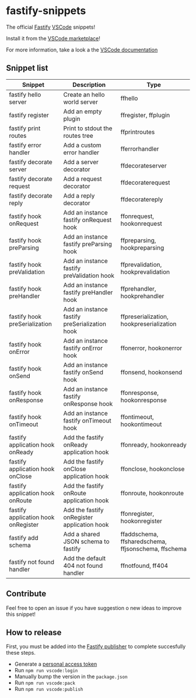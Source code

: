 # fastify-snippets

The official [Fastify](https://www.fastify.io/) [VSCode](https://code.visualstudio.com/) snippets! 

Install it from the [VSCode marketplace](https://marketplace.visualstudio.com/items?itemName=fastify.fastify-snippets)!

For more information, take a look a the [VSCode documentation](https://code.visualstudio.com/docs/editor/userdefinedsnippets)

## Snippet list

<!-- ##TOC-BUILDER## -->
Snippet|Description|Type
---|---|---
fastify hello server|Create an hello world server|ffhello
fastify register|Add an empty plugin|ffregister, ffplugin
fastify print routes|Print to stdout the routes tree|ffprintroutes
fastify error handler|Add a custom error handler|fferrorhandler
fastify decorate server|Add a server decorator|ffdecorateserver
fastify decorate request|Add a request decorator|ffdecoraterequest
fastify decorate reply|Add a reply decorator|ffdecoratereply
fastify hook onRequest|Add an instance fastify onRequest hook|ffonrequest, hookonrequest
fastify hook preParsing|Add an instance fastify preParsing hook|ffpreparsing, hookpreparsing
fastify hook preValidation|Add an instance fastify preValidation hook|ffprevalidation, hookprevalidation
fastify hook preHandler|Add an instance fastify preHandler hook|ffprehandler, hookprehandler
fastify hook preSerialization|Add an instance fastify preSerialization hook|ffpreserialization, hookpreserialization
fastify hook onError|Add an instance fastify onError hook|ffonerror, hookonerror
fastify hook onSend|Add an instance fastify onSend hook|ffonsend, hookonsend
fastify hook onResponse|Add an instance fastify onResponse hook|ffonresponse, hookonresponse
fastify hook onTimeout|Add an instance fastify onTimeout hook|ffontimeout, hookontimeout
fastify application hook onReady|Add the fastify onReady application hook|ffonready, hookonready
fastify application hook onClose|Add the fastify onClose application hook|ffonclose, hookonclose
fastify application hook onRoute|Add the fastify onRoute application hook|ffonroute, hookonroute
fastify application hook onRegister|Add the fastify onRegister application hook|ffonregister, hookonregister
fastify add schema|Add a shared JSON schema to fastify|ffaddschema, ffsharedschema, ffjsonschema, ffschema
fastify not found handler|Add the default 404 not found handler|ffnotfound, ff404
<!-- ##TOC-BUILDER-END## -->

## Contribute

Feel free to open an issue if you have suggestion o new ideas to improve this snippet!


## How to release

First, you must be added into the [Fastify publisher](https://marketplace.visualstudio.com/manage/publishers/fastify) to complete succesfully these steps.

- Generate a [personal access token](https://code.visualstudio.com/api/working-with-extensions/publishing-extension#get-a-personal-access-token)
- Run `npm run vscode:login`
- Manually bump the version in the `package.json`
- Run `npm run vscode:pack`
- Run `npm run vscode:publish`
